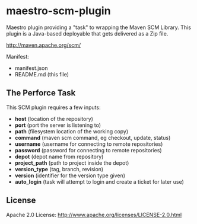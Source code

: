 # maestro-scm-plugin
Maestro plugin providing a "task" to wrapping the Maven SCM Library. This
plugin is a Java-based deployable that gets delivered as a Zip file.

<http://maven.apache.org/scm/>

Manifest:

* manifest.json
* README.md (this file)

## The Perforce Task
This SCM plugin requires a few inputs:

* **host** (location of the repository)
* **port** (port the server is listening to)
* **path** (filesystem location of the working copy)
* **command** (maven scm command, eg checkout, update, status)
* **username** (username for connecting to remote repositories)
* **password** (password for connecting to remote repositories)
* **depot** (depot name from repository)
* **project_path** (path to project inside the depot)
* **version_type** (tag, branch, revision)
* **version** (identifier for the version type given)
* **auto_login** (task will attempt to login and create a ticket for later use)

## License
Apache 2.0 License: <http://www.apache.org/licenses/LICENSE-2.0.html>
